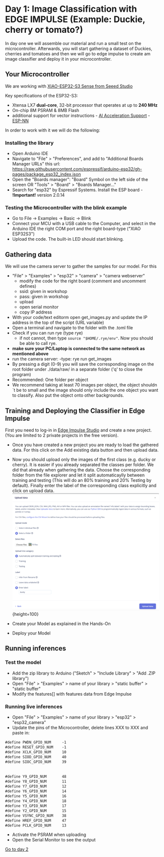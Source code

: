 # Day 1: Image Classification with EDGE IMPULSE (Example: Duckie, cherry or tomato?)
In day one we will assemble our material and run a small test on the microcontroller. Afterwards, you will start gathering a dataset of Duckies, cherries and tomatoes and then we will go to edge impulse to create am image classifier and deploy it in your microcontroller.

## Your Microcontroller
We are working with [XIAO-ESP32-S3 Sense from Seeed Studio](https://www.seeedstudio.com/XIAO-ESP32S3-Sense-p-5639.html)

Key specifications of the ESP32-S3:
- Xtensa LX7 **dual-core**, 32-bit processor that operates at up to **240 MHz**
- On-chip 8M PSRAM & 8MB Flash
- additional support for vector instructions - [AI Acceleration Support](https://www.espressif.com/en/products/socs/esp32-s3?form=MG0AV3) - [ESP-NN](https://github.com/espressif/esp-nn)

In order to work with it we will do the following:

### Installing the library

- Open Arduino IDE
- Navigate to "File" > "Preferences", and add to "Additional Boards Manager URLs" this url: https://raw.githubusercontent.com/espressif/arduino-esp32/gh-pages/package_esp32_index.json
- Open the "Boards manager": "Board" Symbol on the left side of the screen OR "Tools" > "Board" > "Boards Manager..."
- Search for "esp32" by Espressif Systems. Install the ESP board - **!Important!** version 2.0.14

### Testing the Microcontroller with the blink example
- Go to File -> Examples -> Basic -> Blink
- Connect your MCU with a USB cable to the Computer, and select in the Arduino IDE the right COM port and the right board-type ("XIAO ESP32S3")
- Upload the code. The built-in LED should start blinking.

## Gathering data
We will use the camera server to gather the samples for our model. 
For this
- "File" > "Examples" > "esp32" > "camera" > "camera webserver"
    - modify the code for the right board (comment and uncomment defines)
    - ssid: given in workshop
    - pass: given in workshop
    - upload
    - open serial monitor
    - copy IP address
- With your code/text editorm open get_images.py and update the IP address in the top of the script (URL variable)
- Open a terminal and navigate to the folder with the .toml file
- Check if you can run rye (type rye)
    - if not cannot, then type `source "$HOME/.rye/env"`. Now you should be able to call rye.
- **make sure your PC/Laptop is connected to the same network as mentioned above**
- run the camera server:
    -type: rye run get_images
- By pressing a digit (0-9) you will save the corresponding image on the root folder under ./data/raw/ in a separate folder ('q' to close the program)
- Recommended: One folder per object
- We recommend taking at least 70 images per object, the object shouldn´t be to small and the image should only include the one object you want to classify. Also put the object onto other backgrounds.

## Training and Deploying the Classifier in Edge Impulse
First you need to log-in in [Edge Impulse Studio](https://studio.edgeimpulse.com/login) and create a new project. (You are limited to 2 private projects in the free version).

- Once you have created a new project you are ready to load the gathered data. For this click on the Add existing data button and then upload data.
- Now you should upload only the images of the first class (e.g. ducky or cherry). It is easier if you already separated the classes per folder. We did that already when gathering the data. Choose the corresponding folder from the file explorer and let it split automaticaylly between training and testing (This will do an 80% training and 20% Testing by default). Finally enter the label of the corresponding class explicitly and click on upload data.
!["Example: Uploading data folder of class "ducky"](../resources/day1_upload_data.png){height=100}

- Create your Model as explained in the Hands-On
- Deploy your Model

## Running inferences

### Test the model
- Add the zip library to Arduino ("Sketch" > "Include Library" > "Add .ZIP library")
- Open "File" > "Examples" > name of your library > "static buffer" > "static buffer"
- Modify the features[] with features data from Edge Impulse

### Running live inferences
- Open "File" > "Examples" > name of your library > "esp32" > "esp32_camera"
- Update the pins of the Microcontroller, delete lines XXX to XXX and paste in:
```
#define PWDN_GPIO_NUM     -1
#define RESET_GPIO_NUM    -1
#define XCLK_GPIO_NUM     10
#define SIOD_GPIO_NUM     40
#define SIOC_GPIO_NUM     39


#define Y9_GPIO_NUM       48
#define Y8_GPIO_NUM       11
#define Y7_GPIO_NUM       12
#define Y6_GPIO_NUM       14
#define Y5_GPIO_NUM       16
#define Y4_GPIO_NUM       18
#define Y3_GPIO_NUM       17
#define Y2_GPIO_NUM       15
#define VSYNC_GPIO_NUM    38
#define HREF_GPIO_NUM     47
#define PCLK_GPIO_NUM     13
```
- Activate the PSRAM when uploading
- Open the Serial Monitor to see the output

[Go to day 2](../day_2/README.md)
